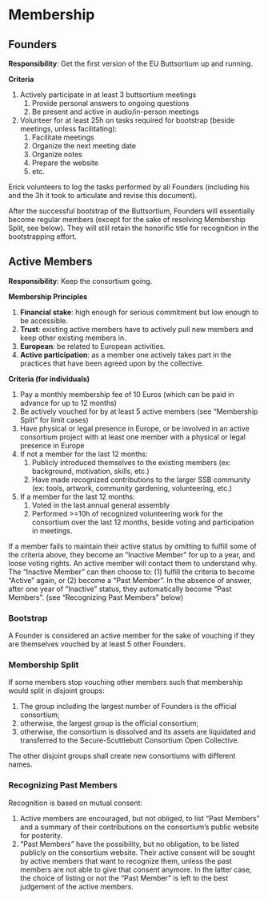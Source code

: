 # Membership

## Founders

**Responsibility**: Get the first version of the EU Buttsortium up and running.

**Criteria** 
1. Actively participate in at least 3 buttsortium meetings
   1. Provide personal answers to ongoing questions
   2. Be present and active in audio/in-person meetings
2. Volunteer for at least 25h on tasks required for bootstrap (beside meetings, unless facilitating):
   1. Facilitate meetings
   2. Organize the next meeting date
   3. Organize notes
   4. Prepare the website
   5. etc.

Erick volunteers to log the tasks performed by all Founders (including his and the 3h it took to articulate and revise this document).

After the successful bootstrap of the Buttsortium, Founders will essentially become regular members (except for the sake of resolving Membership Split, see below). They will still retain the honorific title for recognition in the bootstrapping effort.

## Active Members

**Responsibility**: Keep the consortium going.

**Membership Principles**
1. **Financial stake**: high enough for serious commitment but low enough to be accessible.
2. **Trust**: existing active members have to actively pull new members and keep other existing members in.
3. **European**: be related to European activities.
4. **Active participation**: as a member one actively takes part in the practices that have been agreed upon by the collective.

**Criteria (for individuals)**
1. Pay a monthly membership fee of 10 Euros (which can be paid in advance for up to 12 months)
2. Be actively vouched for by at least 5 active members (see “Membership Split” for limit cases)
3. Have physical or legal presence in Europe, or be involved in an active consortium project with at least one member with a physical or legal presence in Europe
4. If not a member for the last 12 months:
    1. Publicly introduced themselves to the existing members (ex: background, motivation, skills, etc.)
    2. Have made recognized contributions to the larger SSB community (ex: tools, artwork, community gardening, volunteering, etc.)
5. If a member for the last 12 months: 
    1. Voted in the last annual general assembly
    2. Performed >=10h of recognized volunteering work for the consortium over the last 12 months, beside voting and participation in meetings.

If a member fails to maintain their active status by omitting to fulfill some of the criteria above, they become an “Inactive Member” for up to a year, and loose voting rights. An active member will contact them to understand why. The “Inactive Member” can then choose to: (1) fulfill the criteria to become “Active” again, or (2) become a “Past Member”. In the absence of answer, after one year of “Inactive” status, they automatically become “Past Members”. (see “Recognizing Past Members” below)

### Bootstrap

A Founder is considered an active member for the sake of vouching if they are themselves vouched by at least 5 other Founders.

### Membership Split

If some members stop vouching other members such that membership would split in disjoint groups:
 1. The group including the largest number of Founders is the official consortium;
 2. otherwise, the largest group is the official consortium;
 3. otherwise, the consortium is dissolved and its assets are liquidated and transferred to the Secure-Scuttlebutt Consortium Open Collective.

The other disjoint groups shall create new consortiums with different names.

### Recognizing Past Members

Recognition is based on mutual consent:
  1. Active members are encouraged, but not obliged, to list “Past Members” and a summary of their contributions on the consortium’s public website for posterity.
  2. “Past Members” have the possibility, but no obligation, to be listed publicly on the consortium website. Their active consent will be sought by active members that want to recognize them, unless the past members are not able to give that consent anymore. In the latter case, the choice of listing or not the “Past Member” is left to the best judgement of the active members.
